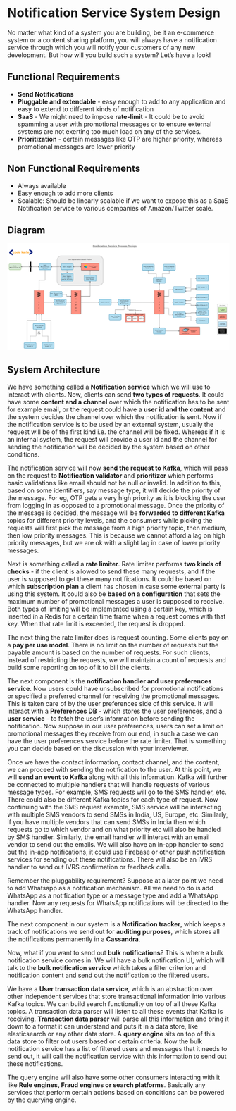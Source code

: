 # Notification Service System Design

No matter what kind of a system you are building, be it an e-commerce system or a content sharing platform, you will always have a notification service through which you will notify your customers of any new development. But how will you build such a system? Let’s have a look!

## Functional Requirements

- **Send Notifications**
- **Pluggable and extendable** - easy enough to add to any application and easy to extend to different kinds of notification
- **SaaS** - We might need to impose **rate-limit** - It could be to avoid spamming a user with promotional messages or to ensure external systems are not exerting too much load on any of the services.
- **Prioritization** - certain messages like OTP are higher priority, whereas promotional messages are lower priority

## Non Functional Requirements

- Always available
- Easy enough to add more clients
- Scalable: Should be linearly scalable if we want to expose this as a SaaS Notification service to various companies of Amazon/Twitter scale.

## Diagram

![Notification Service design.png](https://github.com/SnowflakeCoder/programming/blob/master/System-Design/CodeKarle/images/Notification%20Service%20design.png?raw=true)

## System Architecture

We have something called a **Notification service** which we will use to interact with clients. Now, clients can send **two types of requests**. It could have some **content and a channel** over which the notification has to be sent for example email, or the request could have a **user id and the content** and the system decides the channel over which the notification is sent. Now if the notification service is to be used by an external system, usually the request will be of the first kind i.e. the channel will be fixed. Whereas if it is an internal system, the request will provide a user id and the channel for sending the notification will be decided by the system based on other conditions.

The notification service will now **send the request to Kafka**, which will pass on the request to **Notification validator** and **prioritizer** which performs basic validations like email should not be null or invalid. In addition to this, based on some identifiers, say message type, it will decide the priority of the message. For eg, OTP gets a very high priority as it is blocking the user from logging in as opposed to a promotional message. Once the priority of the message is decided, the message will be **forwarded to different Kafka** topics for different priority levels, and the consumers while picking the requests will first pick the message from a high priority topic, then medium, then low priority messages. This is because we cannot afford a lag on high priority messages, but we are ok with a slight lag in case of lower priority messages.

Next is something called a **rate limiter**. Rate limiter performs **two kinds of checks** - if the client is allowed to send these many requests, and if the user is supposed to get these many notifications. It could be based on which **subscription plan** a client has chosen in case some external party is using this system. It could also be **based on a configuration** that sets the maximum number of promotional messages a user is supposed to receive. Both types of limiting will be implemented using a certain key, which is inserted in a Redis for a certain time frame when a request comes with that key. When that rate limit is exceeded, the request is dropped.

The next thing the rate limiter does is request counting. Some clients pay on a **pay per use model**. There is no limit on the number of requests but the payable amount is based on the number of requests. For such clients, instead of restricting the requests, we will maintain a count of requests and build some reporting on top of it to bill the clients.

The next component is the **notification handler and user preferences service**. Now users could have unsubscribed for promotional notifications or specified a preferred channel for receiving the promotional messages. This is taken care of by the user preferences side of this service. It will interact with a **Preferences DB** - which stores the user preferences, and a **user service** - to fetch the user’s information before sending the notification. Now suppose in our user preferences, users can set a limit on promotional messages they receive from our end, in such a case we can have the user preferences service before the rate limiter. That is something you can decide based on the discussion with your interviewer.

Once we have the contact information, contact channel, and the content, we can proceed with sending the notification to the user. At this point, we will **send an event to Kafka** along with all this information. Kafka will further be connected to multiple handlers that will handle requests of various message types. For example, SMS requests will go to the SMS handler, etc. There could also be different Kafka topics for each type of request. Now continuing with the SMS request example, SMS service will be interacting with multiple SMS vendors to send SMSs in India, US, Europe, etc. Similarly, if you have multiple vendors that can send SMSs in India then which requests go to which vendor and on what priority etc will also be handled by SMS handler. Similarly, the email handler will interact with an email vendor to send out the emails. We will also have an in-app handler to send out the in-app notifications, it could use Firebase or other push notification services for sending out these notifications. There will also be an IVRS handler to send out IVRS confirmation or feedback calls.

Remember the pluggability requirement? Suppose at a later point we need to add Whatsapp as a notification mechanism. All we need to do is add WhatsApp as a notification type or a message type and add a WhatsApp handler. Now any requests for WhatsApp notifications will be directed to the WhatsApp handler.

The next component in our system is a **Notification tracker**, which keeps a track of notifications we send out for **auditing purposes**, which stores all the notifications permanently in a **Cassandra**. 

Now, what if you want to send out **bulk notifications**? This is where a bulk notification service comes in. We will have a bulk notification UI, which will talk to the **bulk notification service** which takes a filter criterion and notification content and send out the notification to the filtered users.

We have a **User transaction data service**, which is an abstraction over other independent services that store transactional information into various Kafka topics. We can build search functionality on top of all these Kafka topics. A transaction data parser will listen to all these events that Kafka is receiving. **Transaction data parser** will parse all this information and bring it down to a format it can understand and puts it in a data store, like elasticsearch or any other data store. A **query engine** sits on top of this data store to filter out users based on certain criteria. Now the bulk notification service has a list of filtered users and messages that it needs to send out, it will call the notification service with this information to send out these notifications.

The query engine will also have some other consumers interacting with it like **Rule engines, Fraud engines or search platforms**. Basically any services that perform certain actions based on conditions can be powered by the querying engine.